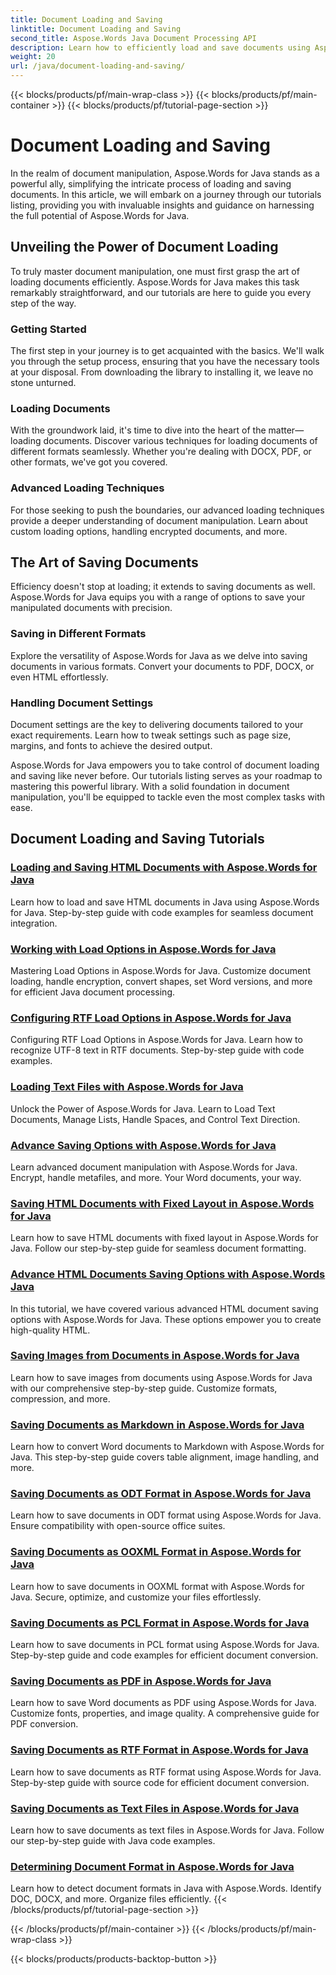 ```yaml
---
title: Document Loading and Saving
linktitle: Document Loading and Saving
second_title: Aspose.Words Java Document Processing API
description: Learn how to efficiently load and save documents using Aspose.Words for Java in our comprehensive tutorials listing. Master document manipulation with ease.
weight: 20
url: /java/document-loading-and-saving/
---
```


{{< blocks/products/pf/main-wrap-class >}}
{{< blocks/products/pf/main-container >}}
{{< blocks/products/pf/tutorial-page-section >}}

# Document Loading and Saving



In the realm of document manipulation, Aspose.Words for Java stands as a powerful ally, simplifying the intricate process of loading and saving documents. In this article, we will embark on a journey through our tutorials listing, providing you with invaluable insights and guidance on harnessing the full potential of Aspose.Words for Java.

## Unveiling the Power of Document Loading

To truly master document manipulation, one must first grasp the art of loading documents efficiently. Aspose.Words for Java makes this task remarkably straightforward, and our tutorials are here to guide you every step of the way.

### Getting Started

The first step in your journey is to get acquainted with the basics. We'll walk you through the setup process, ensuring that you have the necessary tools at your disposal. From downloading the library to installing it, we leave no stone unturned.

### Loading Documents

With the groundwork laid, it's time to dive into the heart of the matter—loading documents. Discover various techniques for loading documents of different formats seamlessly. Whether you're dealing with DOCX, PDF, or other formats, we've got you covered.

### Advanced Loading Techniques

For those seeking to push the boundaries, our advanced loading techniques provide a deeper understanding of document manipulation. Learn about custom loading options, handling encrypted documents, and more.

## The Art of Saving Documents

Efficiency doesn't stop at loading; it extends to saving documents as well. Aspose.Words for Java equips you with a range of options to save your manipulated documents with precision.

### Saving in Different Formats

Explore the versatility of Aspose.Words for Java as we delve into saving documents in various formats. Convert your documents to PDF, DOCX, or even HTML effortlessly.

### Handling Document Settings

Document settings are the key to delivering documents tailored to your exact requirements. Learn how to tweak settings such as page size, margins, and fonts to achieve the desired output.

Aspose.Words for Java empowers you to take control of document loading and saving like never before. Our tutorials listing serves as your roadmap to mastering this powerful library. With a solid foundation in document manipulation, you'll be equipped to tackle even the most complex tasks with ease.

## Document Loading and Saving Tutorials
### [Loading and Saving HTML Documents with Aspose.Words for Java](./loading-and-saving-html-documents/)
Learn how to load and save HTML documents in Java using Aspose.Words for Java. Step-by-step guide with code examples for seamless document integration.
### [Working with Load Options in Aspose.Words for Java](./using-load-options/)
Mastering Load Options in Aspose.Words for Java. Customize document loading, handle encryption, convert shapes, set Word versions, and more for efficient Java document processing.
### [Configuring RTF Load Options in Aspose.Words for Java](./configuring-rtf-load-options/)
Configuring RTF Load Options in Aspose.Words for Java. Learn how to recognize UTF-8 text in RTF documents. Step-by-step guide with code examples.
### [Loading Text Files with Aspose.Words for Java](./loading-text-files/)
Unlock the Power of Aspose.Words for Java. Learn to Load Text Documents, Manage Lists, Handle Spaces, and Control Text Direction.
### [Advance Saving Options with Aspose.Words for Java](./advance-saving-options/)
Learn advanced document manipulation with Aspose.Words for Java. Encrypt, handle metafiles, and more. Your Word documents, your way.
### [Saving HTML Documents with Fixed Layout in Aspose.Words for Java](./saving-html-documents-with-fixed-layout/)
Learn how to save HTML documents with fixed layout in Aspose.Words for Java. Follow our step-by-step guide for seamless document formatting.
### [Advance HTML Documents Saving Options with Aspose.Words Java](./advance-html-documents-saving-options/)
In this tutorial, we have covered various advanced HTML document saving options with Aspose.Words for Java. These options empower you to create high-quality HTML.
### [Saving Images from Documents in Aspose.Words for Java](./saving-images-from-documents/)
Learn how to save images from documents using Aspose.Words for Java with our comprehensive step-by-step guide. Customize formats, compression, and more.
### [Saving Documents as Markdown in Aspose.Words for Java](./saving-documents-as-markdown/)
Learn how to convert Word documents to Markdown with Aspose.Words for Java. This step-by-step guide covers table alignment, image handling, and more.
### [Saving Documents as ODT Format in Aspose.Words for Java](./saving-documents-as-odt-format/)
Learn how to save documents in ODT format using Aspose.Words for Java. Ensure compatibility with open-source office suites. 
### [Saving Documents as OOXML Format in Aspose.Words for Java](./saving-documents-as-ooxml-format/)
Learn how to save documents in OOXML format with Aspose.Words for Java. Secure, optimize, and customize your files effortlessly. 
### [Saving Documents as PCL Format in Aspose.Words for Java](./saving-documents-as-pcl-format/)
Learn how to save documents in PCL format using Aspose.Words for Java. Step-by-step guide and code examples for efficient document conversion.
### [Saving Documents as PDF in Aspose.Words for Java](./saving-documents-as-pdf/)
Learn how to save Word documents as PDF using Aspose.Words for Java. Customize fonts, properties, and image quality. A comprehensive guide for PDF conversion.
### [Saving Documents as RTF Format in Aspose.Words for Java](./saving-documents-as-rtf-format/)
Learn how to save documents as RTF format using Aspose.Words for Java. Step-by-step guide with source code for efficient document conversion.
### [Saving Documents as Text Files in Aspose.Words for Java](./saving-documents-as-text-files/)
Learn how to save documents as text files in Aspose.Words for Java. Follow our step-by-step guide with Java code examples.
### [Determining Document Format in Aspose.Words for Java](./determining-document-format/)
Learn how to detect document formats in Java with Aspose.Words. Identify DOC, DOCX, and more. Organize files efficiently.
{{< /blocks/products/pf/tutorial-page-section >}}

{{< /blocks/products/pf/main-container >}}
{{< /blocks/products/pf/main-wrap-class >}}

{{< blocks/products/products-backtop-button >}}
